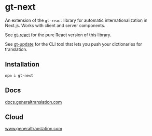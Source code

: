 # gt-next

An extension of the `gt-react` library for automatic internationalization in Next.js. Works with client and server components.

See [gt-react](https://github.com/General-Translation/gt-react) for the pure React version of this library.

See [gt-update](https://github.com/General-Translation/gt-update) for the CLI tool that lets you push your dictionaries for translation.

## Installation

```
npm i gt-next
```

## Docs

<a href="https://docs.generaltranslation.com/gt-next">docs.generaltranslation.com</a>

## Cloud

<a href="https://www.generaltranslation.com">www.generaltranslation.com</a>